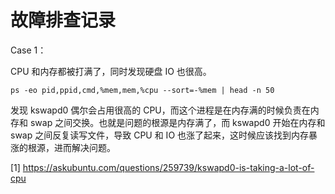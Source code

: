 # 故障排查记录


<!--
ID: 4cc6683a-2967-4580-a0bd-dbe268bb2901
Status: publish
Date: 2019-01-25T18:03:00
Modified: 2019-01-25T18:03:00
wp_id: 553
-->


Case 1：

CPU 和内存都被打满了，同时发现硬盘 IO 也很高。

```
ps -eo pid,ppid,cmd,%mem,mem,%cpu --sort=-%mem | head -n 50
```

发现 kswapd0 偶尔会占用很高的 CPU，而这个进程是在内存满的时候负责在内存和 swap 之间交换。也就是问题的根源是内存满了，而 kswapd0 开始在内存和 swap 之间反复读写文件，导致 CPU 和 IO 也涨了起来，这时候应该找到内存暴涨的根源，进而解决问题。

[1] https://askubuntu.com/questions/259739/kswapd0-is-taking-a-lot-of-cpu